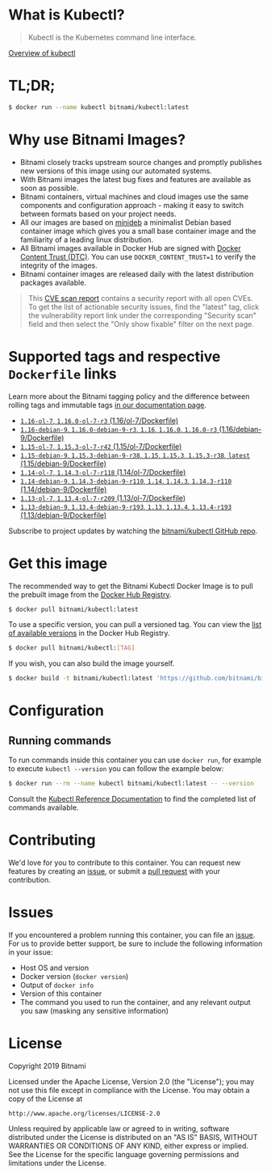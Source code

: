
# What is Kubectl?

> Kubectl is the Kubernetes command line interface.

[Overview of kubectl](https://kubernetes.io/docs/reference/kubectl/overview/)

# TL;DR;

```bash
$ docker run --name kubectl bitnami/kubectl:latest
```

# Why use Bitnami Images?

* Bitnami closely tracks upstream source changes and promptly publishes new versions of this image using our automated systems.
* With Bitnami images the latest bug fixes and features are available as soon as possible.
* Bitnami containers, virtual machines and cloud images use the same components and configuration approach - making it easy to switch between formats based on your project needs.
* All our images are based on [minideb](https://github.com/bitnami/minideb) a minimalist Debian based container image which gives you a small base container image and the familiarity of a leading linux distribution.
* All Bitnami images available in Docker Hub are signed with [Docker Content Trust (DTC)](https://docs.docker.com/engine/security/trust/content_trust/). You can use `DOCKER_CONTENT_TRUST=1` to verify the integrity of the images.
* Bitnami container images are released daily with the latest distribution packages available.


> This [CVE scan report](https://quay.io/repository/bitnami/kubectl?tab=tags) contains a security report with all open CVEs. To get the list of actionable security issues, find the "latest" tag, click the vulnerability report link under the corresponding "Security scan" field and then select the "Only show fixable" filter on the next page.

# Supported tags and respective `Dockerfile` links

Learn more about the Bitnami tagging policy and the difference between rolling tags and immutable tags [in our documentation page](https://docs.bitnami.com/containers/how-to/understand-rolling-tags-containers/).


* [`1.16-ol-7`, `1.16.0-ol-7-r3` (1.16/ol-7/Dockerfile)](https://github.com/bitnami/bitnami-docker-kubectl/blob/1.16.0-ol-7-r3/1.16/ol-7/Dockerfile)
* [`1.16-debian-9`, `1.16.0-debian-9-r3`, `1.16`, `1.16.0`, `1.16.0-r3` (1.16/debian-9/Dockerfile)](https://github.com/bitnami/bitnami-docker-kubectl/blob/1.16.0-debian-9-r3/1.16/debian-9/Dockerfile)
* [`1.15-ol-7`, `1.15.3-ol-7-r42` (1.15/ol-7/Dockerfile)](https://github.com/bitnami/bitnami-docker-kubectl/blob/1.15.3-ol-7-r42/1.15/ol-7/Dockerfile)
* [`1.15-debian-9`, `1.15.3-debian-9-r38`, `1.15`, `1.15.3`, `1.15.3-r38`, `latest` (1.15/debian-9/Dockerfile)](https://github.com/bitnami/bitnami-docker-kubectl/blob/1.15.3-debian-9-r38/1.15/debian-9/Dockerfile)
* [`1.14-ol-7`, `1.14.3-ol-7-r118` (1.14/ol-7/Dockerfile)](https://github.com/bitnami/bitnami-docker-kubectl/blob/1.14.3-ol-7-r118/1.14/ol-7/Dockerfile)
* [`1.14-debian-9`, `1.14.3-debian-9-r110`, `1.14`, `1.14.3`, `1.14.3-r110` (1.14/debian-9/Dockerfile)](https://github.com/bitnami/bitnami-docker-kubectl/blob/1.14.3-debian-9-r110/1.14/debian-9/Dockerfile)
* [`1.13-ol-7`, `1.13.4-ol-7-r209` (1.13/ol-7/Dockerfile)](https://github.com/bitnami/bitnami-docker-kubectl/blob/1.13.4-ol-7-r209/1.13/ol-7/Dockerfile)
* [`1.13-debian-9`, `1.13.4-debian-9-r193`, `1.13`, `1.13.4`, `1.13.4-r193` (1.13/debian-9/Dockerfile)](https://github.com/bitnami/bitnami-docker-kubectl/blob/1.13.4-debian-9-r193/1.13/debian-9/Dockerfile)

Subscribe to project updates by watching the [bitnami/kubectl GitHub repo](https://github.com/bitnami/bitnami-docker-kubectl).

# Get this image

The recommended way to get the Bitnami Kubectl Docker Image is to pull the prebuilt image from the [Docker Hub Registry](https://hub.docker.com/r/bitnami/kubectl).

```bash
$ docker pull bitnami/kubectl:latest
```

To use a specific version, you can pull a versioned tag. You can view the [list of available versions](https://hub.docker.com/r/bitnami/kubectl/tags/) in the Docker Hub Registry.

```bash
$ docker pull bitnami/kubectl:[TAG]
```

If you wish, you can also build the image yourself.

```bash
$ docker build -t bitnami/kubectl:latest 'https://github.com/bitnami/bitnami-docker-kubectl.git#master:1.15/debian-9'
```

# Configuration

## Running commands

To run commands inside this container you can use `docker run`, for example to execute `kubectl --version` you can follow the example below:

```bash
$ docker run --rm --name kubectl bitnami/kubectl:latest -- --version
```

Consult the [Kubectl Reference Documentation](https://kubernetes.io/docs/reference/generated/kubectl/kubectl-commands) to find the completed list of commands available.

# Contributing

We'd love for you to contribute to this container. You can request new features by creating an [issue](https://github.com/bitnami/bitnami-docker-kubectl/issues), or submit a [pull request](https://github.com/bitnami/bitnami-docker-kubectl/pulls) with your contribution.

# Issues

If you encountered a problem running this container, you can file an [issue](https://github.com/bitnami/bitnami-docker-kubectl/issues). For us to provide better support, be sure to include the following information in your issue:

- Host OS and version
- Docker version (`docker version`)
- Output of `docker info`
- Version of this container
- The command you used to run the container, and any relevant output you saw (masking any sensitive information)

# License

Copyright 2019 Bitnami

Licensed under the Apache License, Version 2.0 (the "License");
you may not use this file except in compliance with the License.
You may obtain a copy of the License at

    http://www.apache.org/licenses/LICENSE-2.0

Unless required by applicable law or agreed to in writing, software
distributed under the License is distributed on an "AS IS" BASIS,
WITHOUT WARRANTIES OR CONDITIONS OF ANY KIND, either express or implied.
See the License for the specific language governing permissions and
limitations under the License.
